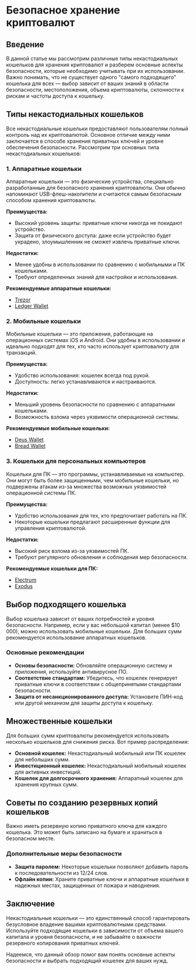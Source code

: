 # Безопасное хранение криптовалют

## Введение

В данной статье мы рассмотрим различные типы некастодиальных кошельков для хранения криптовалют и разберем основные аспекты безопасности, которые необходимо учитывать при их использовании. Важно понимать, что не существует одного "самого подходящего" кошелька для всех — выбор зависит от ваших знаний в области безопасности, местоположения, объема криптовалюты, склонности к рискам и частоты доступа к кошельку.

## Типы некастодиальных кошельков

Все некастодиальные кошельки предоставляют пользователям полный контроль над их криптовалютой. Основное отличие между ними заключается в способе хранения приватных ключей и уровне обеспечения безопасности. Рассмотрим три основных типа некастодиальных кошельков:

### 1. Аппаратные кошельки

Аппаратные кошельки — это физические устройства, специально разработанные для безопасного хранения криптовалюты. Они обычно напоминают USB-флеш-накопители и считаются самым безопасным способом хранения криптовалюты.

**Преимущества:**
- Высокий уровень защиты: приватные ключи никогда не покидают устройство.
- Защита от физического доступа: даже если устройство будет украдено, злоумышленник не сможет извлечь приватные ключи.

**Недостатки:**
- Менее удобны в использовании по сравнению с мобильными и ПК кошельками.
- Требуют определенных знаний для настройки и использования.

**Рекомендуемые аппаратные кошельки:**
- [Trezor](https://trezor.io)
- [Ledger Wallet](https://www.ledgerwallet.com)

### 2. Мобильные кошельки

Мобильные кошельки — это приложения, работающие на операционных системах iOS и Android. Они удобны в использовании и идеально подходят для тех, кто часто использует криптовалюту для транзакций.

**Преимущества:**
- Удобство использования: кошелек всегда под рукой.
- Доступность: легко устанавливаются и настраиваются.

**Недостатки:**
- Меньший уровень безопасности по сравнению с аппаратными кошельками.
- Возможность взлома через уязвимости операционной системы.

**Рекомендуемые мобильные кошельки:**
- [Deus Wallet](https://deuswallet.com)
- [Bread Wallet](https://brd.com)

### 3. Кошельки для персональных компьютеров

Кошельки для ПК — это программы, устанавливаемые на компьютер. Они могут быть более защищенными, чем мобильные кошельки, но подвержены атакам из-за множества возможных уязвимостей операционной системы ПК.

**Преимущества:**
- Удобство использования для тех, кто предпочитает работать на ПК.
- Некоторые кошельки предлагают расширенные функции для управления криптовалютой.

**Недостатки:**
- Высокий риск взлома из-за уязвимостей ПК.
- Требуют регулярного обновления и соблюдения мер безопасности.

**Рекомендуемые кошельки для ПК:**
- [Electrum](https://electrum.org)
- [Exodus](https://www.exodus.io)

## Выбор подходящего кошелька

Выбор кошелька зависит от ваших потребностей и уровня безопасности. Например, если у вас небольшой капитал (менее $10 000), можно использовать мобильные кошельки. Для больших сумм рекомендуется использование аппаратных кошельков.

### Основные рекомендации

- **Основы безопасности:** Обновляйте операционную систему и приложения, используйте антивирусное ПО.
- **Соответствие стандартам:** Убедитесь, что кошелек генерирует приватные ключи в соответствии с общепринятыми стандартами безопасности.
- **Защита от несанкционированного доступа:** Установите ПИН-код или другой механизм для защиты доступа к кошельку.

## Множественные кошельки

Для больших сумм криптовалюты рекомендуется использовать несколько кошельков для снижения риска. Вот пример распределения:

- **Основной кошелек:** Некастодиальный мобильный или ПК кошелек для небольших сумм.
- **Инвестиционный кошелек:** Некастодиальный мобильный кошелек для активных инвестиций.
- **Кошелек для долгосрочного хранения:** Аппаратный кошелек для хранения крупных сумм.

## Советы по созданию резервных копий кошельков

Важно иметь резервную копию приватного ключа для каждого кошелька. Это может быть записано на бумаге и храниться в безопасном месте.

### Дополнительные меры безопасности

- **Защита паролем:** Некоторые кошельки позволяют добавить пароль к последовательности из 12/24 слов.
- **Офлайн копии:** Храните приватные ключи и аппаратные кошельки в надежных местах, защищенных от пожара и наводнения.

## Заключение

Некастодиальные кошельки — это единственный способ гарантировать безусловное владение вашими криптовалютными средствами. Используйте подходящие кошельки в зависимости от объема вашего капитала и уровня безопасности, и не забывайте о важности резервного копирования приватных ключей.

Надеемся, что данный обзор помог вам понять основные аспекты безопасности и выбрать подходящий кошелек для ваших нужд.